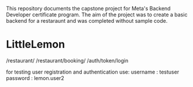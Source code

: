 This repository documents the capstone project for Meta's Backend Developer certificate program. The aim of the project was to create a basic backend for a restaraunt and was completed without sample code. 

# LittleLemon
/restaurant/
/restaurant/booking/
/auth/token/login

for testing user registration and authentication use:
username : testuser
password : lemon.user2
